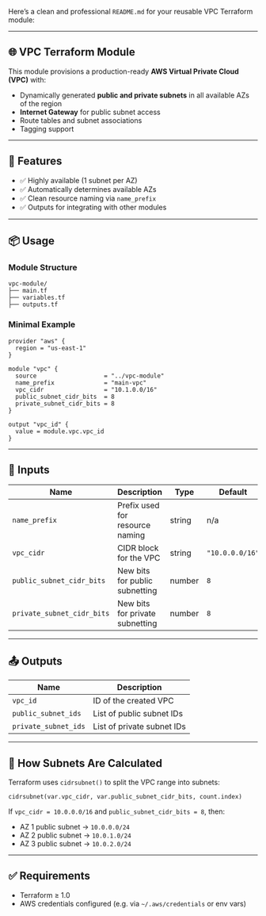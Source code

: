 Here’s a clean and professional `README.md` for your reusable VPC Terraform module:

---

## 🌐 VPC Terraform Module

This module provisions a production-ready **AWS Virtual Private Cloud (VPC)** with:

- Dynamically generated **public and private subnets** in all available AZs of the region
- **Internet Gateway** for public subnet access
- Route tables and subnet associations
- Tagging support

---

## 📁 Features

- ✅ Highly available (1 subnet per AZ)
- ✅ Automatically determines available AZs
- ✅ Clean resource naming via `name_prefix`
- ✅ Outputs for integrating with other modules

---

## 📦 Usage

### Module Structure

```
vpc-module/
├── main.tf
├── variables.tf
├── outputs.tf
```

### Minimal Example

```hcl
provider "aws" {
  region = "us-east-1"
}

module "vpc" {
  source                   = "../vpc-module"
  name_prefix              = "main-vpc"
  vpc_cidr                 = "10.1.0.0/16"
  public_subnet_cidr_bits  = 8
  private_subnet_cidr_bits = 8
}

output "vpc_id" {
  value = module.vpc.vpc_id
}
```

---

## 🔧 Inputs

| Name                    | Description                                | Type   | Default       | Required |
|-------------------------|--------------------------------------------|--------|---------------|----------|
| `name_prefix`           | Prefix used for resource naming            | string | n/a           | ✅ Yes   |
| `vpc_cidr`              | CIDR block for the VPC                     | string | `"10.0.0.0/16"`| ❌ No    |
| `public_subnet_cidr_bits` | New bits for public subnetting          | number | `8`           | ❌ No    |
| `private_subnet_cidr_bits`| New bits for private subnetting         | number | `8`           | ❌ No    |

---

## 📤 Outputs

| Name               | Description                            |
|--------------------|----------------------------------------|
| `vpc_id`           | ID of the created VPC                  |
| `public_subnet_ids`| List of public subnet IDs              |
| `private_subnet_ids`| List of private subnet IDs            |

---

## 🧠 How Subnets Are Calculated

Terraform uses `cidrsubnet()` to split the VPC range into subnets:

```hcl
cidrsubnet(var.vpc_cidr, var.public_subnet_cidr_bits, count.index)
```

If `vpc_cidr = 10.0.0.0/16` and `public_subnet_cidr_bits = 8`, then:

- AZ 1 public subnet → `10.0.0.0/24`
- AZ 2 public subnet → `10.0.1.0/24`
- AZ 3 public subnet → `10.0.2.0/24`

---

## ✅ Requirements

- Terraform ≥ 1.0
- AWS credentials configured (e.g. via `~/.aws/credentials` or env vars)